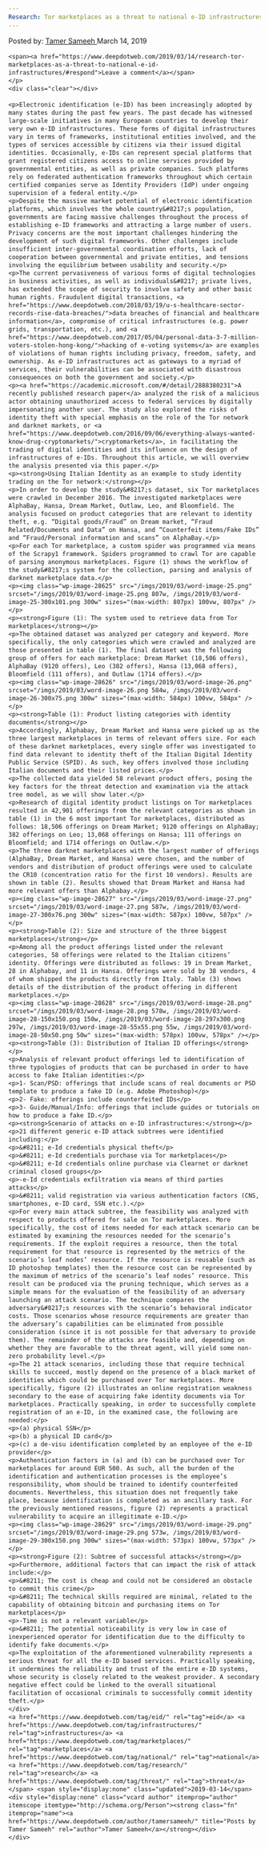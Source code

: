 ```yaml
---
Research: Tor marketplaces as a threat to national e-ID infrastructures
---
```

<article class="post-listing post-28621 post type-post status-publish format-standard has-post-thumbnail hentry  tag-eid tag-infrastructures tag-marketplaces tag-national tag-research tag-threat 
    <div class="post-inner">
        <span>Posted by: <a href="https://www.deepdotweb.com/author/tamersameeh/" title="">Tamer Sameeh </a></span>
    <span>March 14, 2019</span>
    
    <span><a href="https://www.deepdotweb.com/2019/03/14/research-tor-marketplaces-as-a-threat-to-national-e-id-infrastructures/#respond">Leave a comment</a></span>
    </p>
    <div class="clear"></div>
    
    <p>Electronic identification (e-ID) has been increasingly adopted by many states during the past few years. The past decade has witnessed large-scale initiatives in many European countries to develop their very own e-ID infrastructures. These forms of digital infrastructures vary in terms of frameworks, institutional entities involved, and the types of services accessible by citizens via their issued digital identities. Occasionally, e-IDs can represent special platforms that grant registered citizens access to online services provided by governmental entities, as well as private companies. Such platforms rely on federated authentication frameworks throughout which certain certified companies serve as Identity Providers (IdP) under ongoing supervision of a federal entity.</p>
    <p>Despite the massive market potential of electronic identification platforms, which involves the whole country&#8217;s population, governments are facing massive challenges throughout the process of establishing e-ID frameworks and attracting a large number of users. Privacy concerns are the most important challenges hindering the development of such digital frameworks. Other challenges include insufficient inter-governmental coordination efforts, lack of cooperation between governmental and private entities, and tensions involving the equilibrium between usability and security.</p>
    <p>The current pervasiveness of various forms of digital technologies in business activities, as well as individuals&#8217; private lives, has extended the scope of security to involve safety and other basic human rights. Fraudulent digital transactions, <a href="https://www.deepdotweb.com/2018/03/19/u-s-healthcare-sector-records-rise-data-breaches/">data breaches of financial and healthcare information</a>, compromise of critical infrastructures (e.g. power grids, transportation, etc.), and <a href="https://www.deepdotweb.com/2017/05/04/personal-data-3-7-million-voters-stolen-hong-kong/">hacking of e-voting systems</a> are examples of violations of human rights including privacy, freedom, safety, and ownership. As e-ID infrastructures act as gateways to a myriad of services, their vulnerabilities can be associated with disastrous consequences on both the government and society.</p>
    <p><a href="https://academic.microsoft.com/#/detail/2888380231">A recently published research paper</a> analyzed the risk of a malicious actor obtaining unauthorized access to federal services by digitally impersonating another user. The study also explored the risks of identity theft with special emphasis on the role of the Tor network and darknet markets, or <a href="https://www.deepdotweb.com/2016/09/06/everything-always-wanted-know-drug-cryptomarkets/">cryptomarkets</a>, in facilitating the trading of digital identities and its influence on the design of infrastructures of e-IDs. Throughout this article, we will overview the analysis presented via this paper.</p>
    <p><strong>Using Italian Identity as an example to study identity trading on the Tor network:</strong></p>
    <p>In order to develop the study&#8217;s dataset, six Tor marketplaces were crawled in December 2016. The investigated marketplaces were AlphaBay, Hansa, Dream Market, Outlaw, Leo, and Bloomfield. The analysis focused on product categories that are relevant to identity theft, e.g. “Digital goods/Fraud” on Dream market, “Fraud Related/Documents and Data” on Hansa, and “Counterfeit items/Fake IDs” and “Fraud/Personal information and scans” on AlphaBay.</p>
    <p>For each Tor marketplace, a custom spider was programmed via means of the Scrapy1 framework. Spiders programmed to crawl Tor are capable of parsing anonymous marketplaces. Figure (1) shows the workflow of the study&#8217;s system for the collection, parsing and analysis of darknet marketplace data.</p>
    <p><img class="wp-image-28625" src="/imgs/2019/03/word-image-25.png" srcset="/imgs/2019/03/word-image-25.png 807w, /imgs/2019/03/word-image-25-300x101.png 300w" sizes="(max-width: 807px) 100vw, 807px" /></p>
    <p><strong>Figure (1): The system used to retrieve data from Tor marketplaces</strong></p>
    <p>The obtained dataset was analyzed per category and keyword. More specifically, the only categories which were crawled and analyzed are those presented in table (1). The final dataset was the following group of offers for each marketplace: Dream Market (18,506 offers), AlphaBay (9120 offers), Leo (382 offers), Hansa (13,068 offers), Bloomfield (111 offers), and Outlaw (1714 offers).</p>
    <p><img class="wp-image-28626" src="/imgs/2019/03/word-image-26.png" srcset="/imgs/2019/03/word-image-26.png 584w, /imgs/2019/03/word-image-26-300x75.png 300w" sizes="(max-width: 584px) 100vw, 584px" /></p>
    <p><strong>Table (1): Product listing categories with identity documents</strong></p>
    <p>Accordingly, Alphabay, Dream Market and Hansa were picked up as the three largest marketplaces in terms of relevant offers size. For each of these darknet marketplaces, every single offer was investigated to find data relevant to identity theft of the Italian Digital Identity Public Service (SPID). As such, key offers involved those including Italian documents and their listed prices.</p>
    <p>The collected data yielded 58 relevant product offers, posing the key factors for the threat detection and examination via the attack tree model, as we will show later.</p>
    <p>Research of digital identity product listings on Tor marketplaces resulted in 42,901 offerings from the relevant categories as shown in table (1) in the 6 most important Tor marketplaces, distributed as follows: 18,506 offerings on Dream Market; 9120 offerings on AlphaBay; 382 offerings on Leo; 13,068 offerings on Hansa; 111 offerings on Bloomfield; and 1714 offerings on Outlaw.</p>
    <p>The three darknet marketplaces with the largest number of offerings (AlphaBay, Dream Market, and Hansa) were chosen, and the number of vendors and distribution of product offerings were used to calculate the CR10 (concentration ratio for the first 10 vendors). Results are shown in table (2). Results showed that Dream Market and Hansa had more relevant offers than Alphabay.</p>
    <p><img class="wp-image-28627" src="/imgs/2019/03/word-image-27.png" srcset="/imgs/2019/03/word-image-27.png 587w, /imgs/2019/03/word-image-27-300x76.png 300w" sizes="(max-width: 587px) 100vw, 587px" /></p>
    <p><strong>Table (2): Size and structure of the three biggest marketplaces</strong></p>
    <p>Among all the product offerings listed under the relevant categories, 58 offerings were related to the Italian citizens’ identity. Offerings were distributed as follows: 19 in Dream Market, 28 in Alphabay, and 11 in Hansa. Offerings were sold by 38 vendors, 4 of whom shipped the products directly from Italy. Table (3) shows details of the distribution of the product offering in different marketplaces.</p>
    <p><img class="wp-image-28628" src="/imgs/2019/03/word-image-28.png" srcset="/imgs/2019/03/word-image-28.png 578w, /imgs/2019/03/word-image-28-150x150.png 150w, /imgs/2019/03/word-image-28-297x300.png 297w, /imgs/2019/03/word-image-28-55x55.png 55w, /imgs/2019/03/word-image-28-50x50.png 50w" sizes="(max-width: 578px) 100vw, 578px" /></p>
    <p><strong>Table (3): Distribution of Italian ID offerings</strong></p>
    <p>Analysis of relevant product offerings led to identification of three typologies of products that can be purchased in order to have access to fake Italian identities:</p>
    <p>1- Scan/PSD: offerings that include scans of real documents or PSD template to produce a fake ID (e.g. Adobe Photoshop)</p>
    <p>2- Fake: offerings include counterfeited IDs</p>
    <p>3- Guide/Manual/Info: offerings that include guides or tutorials on how to produce a fake ID.</p>
    <p><strong>Scenario of attacks on e-ID infrastructures:</strong></p>
    <p>21 different generic e-ID attack subtrees were identified including:</p>
    <p>&#8211; e-Id credentials physical theft</p>
    <p>&#8211; e-Id credentials purchase via Tor marketplaces</p>
    <p>&#8211; e-Id credentials online purchase via Clearnet or darknet criminal closed groups</p>
    <p>-e-Id credentials exfiltration via means of third parties attacks</p>
    <p>&#8211; valid registration via various authentication factors (CNS, smartphones, e-ID card, SSN etc.).</p>
    <p>For every main attack subtree, the feasibility was analyzed with respect to products offered for sale on Tor marketplaces. More specifically, the cost of items needed for each attack scenario can be estimated by examining the resources needed for the scenario’s requirements. If the exploit requires a resource, then the total requirement for that resource is represented by the metrics of the scenario’s leaf nodes’ resource. If the resource is reusable (such as ID photoshop templates) then the resource cost can be represented by the maximum of metrics of the scenario’s leaf nodes’ resource. This result can be produced via the pruning technique, which serves as a simple means for the evaluation of the feasibility of an adversary launching an attack scenario. The technique compares the adversary&#8217;s resources with the scenario’s behavioral indicator costs. Those scenarios whose resource requirements are greater than the adversary’s capabilities can be eliminated from possible consideration (since it is not possible for that adversary to provide them). The remainder of the attacks are feasible and, depending on whether they are favorable to the threat agent, will yield some non-zero probability level.</p>
    <p>The 21 attack scenarios, including those that require technical skills to succeed, mostly depend on the presence of a black market of identities which could be purchased over Tor marketplaces. More specifically, figure (2) illustrates an online registration weakness secondary to the ease of acquiring fake identity documents via Tor marketplaces. Practically speaking, in order to successfully complete registration of an e-ID, in the examined case, the following are needed:</p>
    <p>(a) physical SSN</p>
    <p>(b) a physical ID card</p>
    <p>(c) a de-visu identification completed by an employee of the e-ID provider</p>
    <p>Authentication factors in (a) and (b) can be purchased over Tor marketplaces for around EUR 500. As such, all the burden of the identification and authentication processes is the employee’s responsibility, whom should be trained to identify counterfeited documents. Nevertheless, this situation does not frequently take place, because identification is completed as an ancillary task. For the previously mentioned reasons, figure (2) represents a practical vulnerability to acquire an illegitimate e-ID.</p>
    <p><img class="wp-image-28629" src="/imgs/2019/03/word-image-29.png" srcset="/imgs/2019/03/word-image-29.png 573w, /imgs/2019/03/word-image-29-300x150.png 300w" sizes="(max-width: 573px) 100vw, 573px" /></p>
    <p><strong>Figure (2): Subtree of successful attacks</strong></p>
    <p>Furthermore, additional factors that can impact the risk of attack include:</p>
    <p>&#8211; The cost is cheap and could not be considered an obstacle to commit this crime</p>
    <p>&#8211; The technical skills required are minimal, related to the capability of obtaining bitcoin and purchasing items on Tor marketplaces</p>
    <p>-Time is not a relevant variable</p>
    <p>&#8211; The potential noticeability is very low in case of inexperienced operator for identification due to the difficulty to identify fake documents.</p>
    <p>The exploitation of the aforementioned vulnerability represents a serious threat for all the e-ID based services. Practically speaking, it undermines the reliability and trust of the entire e-ID systems, whose security is closely related to the weakest provider. A secondary negative effect could be linked to the overall situational facilitation of occasional criminals to successfully commit identity theft.</p>
    </div>
    <a href="https://www.deepdotweb.com/tag/eid/" rel="tag">eid</a> <a href="https://www.deepdotweb.com/tag/infrastructures/" rel="tag">infrastructures</a> <a href="https://www.deepdotweb.com/tag/marketplaces/" rel="tag">marketplaces</a> <a href="https://www.deepdotweb.com/tag/national/" rel="tag">national</a> <a href="https://www.deepdotweb.com/tag/research/" rel="tag">research</a> <a href="https://www.deepdotweb.com/tag/threat/" rel="tag">threat</a> </span> <span style="display:none" class="updated">2019-03-14</span>
    <div style="display:none" class="vcard author" itemprop="author" itemscope itemtype="http://schema.org/Person"><strong class="fn" itemprop="name"><a href="https://www.deepdotweb.com/author/tamersameeh/" title="Posts by Tamer Sameeh" rel="author">Tamer Sameeh</a></strong></div>
    </div>
</article>

